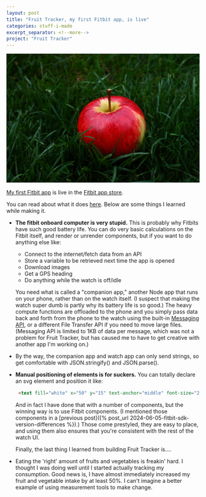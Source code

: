 ```yaml
---
layout: post
title: "Fruit Tracker, my first Fitbit app, is live"
categories: stuff-i-made
excerpt_separator: <!--more-->
project: "Fruit Tracker"
---
```


![Image of a beautiful apple in the grass](assets/apple.jpg)

[My first Fitbit app](/fruit-tracker.html) is live in the [Fitbit app store](https://gallery.fitbit.com/details/74375fbf-752f-4ead-8d08-72293e63082a).

You can read about what it does [here](/fruit-tracker.html). Below are some things I learned while making it.

- **The fitbit onboard computer is very stupid.** This is probably why Fitbits have such good battery life. You can do very basic calculations on the Fitbit itself, and render or unrender components, but if you want to do anything else like:
  - Connect to the internet/fetch data from an API
  - Store a variable to be retrieved next time the app is opened
  - Download images
  - Get a GPS heading
  - Do anything while the watch is off/idle

  You need what is called a "companion app," another Node app that runs on your phone, rather than on the watch itself. (I suspect that making the watch super dumb is partly why its battery life is so good.) The heavy compute functions are offloaded to the phone and you simply pass data back and forth from the phone to the watch using the built-in [Messaging API](https://dev.fitbit.com/build/guides/communications/messaging/), or a different File Transfer API if you need to move large files. (Messaging API is limited to 1KB of data per message, which was not a problem for Fruit Tracker, but has caused me to have to get creative with another app I'm working on.)

- By the way, the companion app and watch app can only send strings, so get comfortable with JSON.stringify() and JSON.parse().

- **Manual positioning of elements is for suckers.** You can totally declare an svg element and position it like:

     ```html
      <text fill="white" x="50" y="15" text-anchor="middle" font-size="20" id="yesterday">
     ```

     And in fact I have done that with a number of components, but the winning way is to use Fitbit components. (I mentioned those components in a [previous post]({% post_url 2024-06-05-fitbit-sdk-version-differences %}).) Those come prestyled, they are easy to place, and using them also ensures that you're consistent with the rest of the watch UI.
  
  Finally, the last thing I learned from building Fruit Tracker is....

- Eating the 'right' amount of fruits and vegetables is freakin' hard. I thought I was doing well until I started actually tracking my consumption. Good news is, I have almost immediately increased my fruit and vegetable intake by at least 50%. I can't imagine a better example of using measurement tools to make change.
